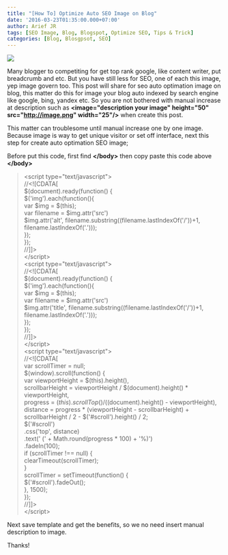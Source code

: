 ```yaml
---
title: "[How To] Optimize Auto SEO Image on Blog"
date: '2016-03-23T01:35:00.000+07:00'
author: Arief JR
tags: [SEO Image, Blog, Blogspot, Optimize SEO, Tips & Trick]
categories: [Blog, Blosgpsot, SEO]
---
```


![](https://4.bp.blogspot.com/-k0jdywHggXs/VvGKwfnEejI/AAAAAAAADEk/QNAXQii9tYcJFZr2qukj18dNeraEOX5lw/s1600/Seo-image.png)


Many blogger to competiting for get top rank google, like content writer, put breadcrumb and etc. But you have still less for SEO, one of each this image, yep image govern too. This post will share for seo auto optimation image on blog, this matter do this for image your blog auto indexed by search engine like google, bing, yandex etc. So you are not bothered with manual increase at description such as **&lt;image="description your image" height="50" src="http://image.png" width="25"/&gt;** when create this post.  

This matter can troublesome until manual increase one by one image. Because image is way to get unique visitor or set off interface, next this step for create auto optimation SEO image;  

Before put this code, first find **&lt;/body&gt;** then copy paste this code above **&lt;/body&gt;**

> &lt;script type="text/javascript"&gt;  
> //<!\[CDATA\[  
> $(document).ready(function() {  
> $('img').each(function(){  
> var $img = $(this);  
> var filename = $img.attr('src')  
> $img.attr('alt', filename.substring((filename.lastIndexOf('/'))+1, filename.lastIndexOf('.')));  
> });  
> });  
> //\]\]>  
> &lt;/script&gt;  
> &lt;script type="text/javascript"&gt;  
> //<!\[CDATA\[  
> $(document).ready(function() {  
> $('img').each(function(){  
> var $img = $(this);  
> var filename = $img.attr('src')  
> $img.attr('title', filename.substring((filename.lastIndexOf('/'))+1, filename.lastIndexOf('.')));  
> });  
> });  
> //\]\]>  
> &lt;/script&gt;  
> &lt;script type="text/javascript"&gt;  
> //<!\[CDATA\[  
> var scrollTimer = null;  
> $(window).scroll(function() {  
>    var viewportHeight = $(this).height(),  
>        scrollbarHeight = viewportHeight / $(document).height() * viewportHeight,  
>        progress = $(this).scrollTop() / ($(document).height() - viewportHeight),  
>        distance = progress * (viewportHeight - scrollbarHeight) + scrollbarHeight / 2 - $('#scroll').height() / 2;  
>     $('#scroll')  
>         .css('top', distance)  
>         .text(' (' + Math.round(progress * 100) + '%)')  
>         .fadeIn(100);  
>     if (scrollTimer !== null) {  
>         clearTimeout(scrollTimer);  
>     }  
>     scrollTimer = setTimeout(function() {  
>         $('#scroll').fadeOut();  
>     }, 1500);  
> });  
> //\]\]>  
> &lt;/script&gt;


Next save template and get the benefits, so we no need insert manual description to image.  

Thanks!